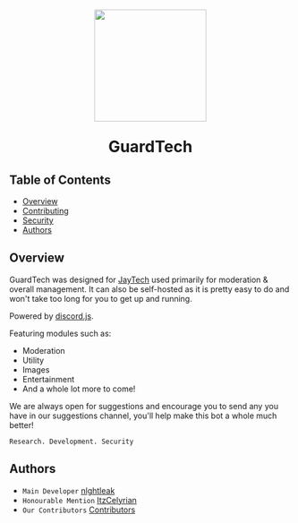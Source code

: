 <h1 align="center">
  <img width="200" src="https://cdn.discordapp.com/attachments/1103912751157485570/1150894968924282900/Logo.png" />
  <p>GuardTech</p>
</h1>

## Table of Contents
- [Overview](#overview)
- [Contributing](https://github.com/JayTechDevelopment/Assistant/blob/main/SECURITY.md#contributing)
- [Security](https://github.com/JayTechDevelopment/Assistant/blob/main/SECURITY.md)
- [Authors](#authors)

## Overview
GuardTech was designed for [JayTech](https://discord.gg/47fWbK5QYB) used primarily for moderation & overall management. 
It can also be self-hosted as it is pretty easy to do and won't take too long for you to get up and running.

Powered by [discord.js](https://github.com/discordjs/discord.js).

Featuring modules such as:
- Moderation
- Utility
- Images
- Entertainment
- And a whole lot more to come!

We are always open for suggestions and encourage you to send any you have in our suggestions channel, you'll help make this bot a whole much better!

`Research. Development. Security`

## Authors
- `Main Developer` [nlghtleak](https://github.com/nlghtleak)
- `Honourable Mention` [ItzCelyrian](https://github.com/ItzCelyrian)
- `Our Contributors` [Contributors](https://github.com/JayTechDevelopment/Assistant/graphs/contributors)
